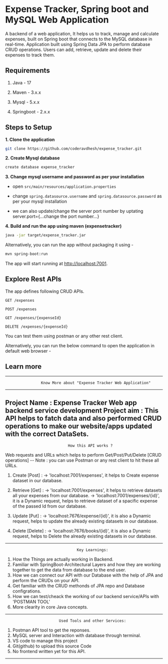 # Expense Tracker, Spring boot and MySQL Web Application
A backend of a web application, It helps us to track, manage and calculate expenses, built on Spring boot that connects to the MySQL database in real-time. Application built using Spring Data JPA to perform database CRUD operations. Users can add, retrieve, update and delete their expenses to track them.

## Requirements

1. Java - 17

2. Maven - 3.x.x

3. Mysql - 5.x.x

4. Springboot - 2.x.x

## Steps to Setup

**1. Clone the application**

```bash
git clone https://github.com/coderavdhesh/expense_tracker.git
```

**2. Create Mysql database**
```bash
create database expense_tracker
```

**3. Change mysql username and password as per your installation**

+ open `src/main/resources/application.properties`

+ change `spring.datasource.username` and `spring.datasource.password` as per your mysql installation

+ we can also update/change the server port number by uptating server.port={...change the port number...}

**4. Build and run the app using maven (expensetracker)**

```bash
java -jar target/expense_tracker.jar
```

Alternatively, you can run the app without packaging it using -

```bash
mvn spring-boot:run
```

The app will start running at <http://localhost:7001>.

## Explore Rest APIs

The app defines following CRUD APIs.

    GET /expenses
    
    POST /expenses
    
    GET /expenses/{expenseId}
    
    DELETE /expenses/{expenseId}

You can test them using postman or any other rest client.

Alternatively, you can run the below command to open the application in default web browser -


## Learn more

-----------------------------------------------------------------------------------------------
                    Know More about "Expense Tracker Web Application"
-----------------------------------------------------------------------------------------------
Project Name : Expense Tracker Web app backend service development 
Project aim : This API helps to fatch data and also performed CRUD operations to make our website/apps updated with the correct DataSets.
-----------------------------------------------------------------------------------------------
                                How this API works ? 
Web requests and URLs which helps to perform Get/Post/Put/Delete [CRUD operations] --
Note : you can use Postman or any rest client to hit these all URLs.

1. Create [Post] : 
    -> 'localhost:7001/expenses', it helps to Create expense dataset in our database.

2. Retrieve [Get] : 
    -> 'localhost:7001/expenses', it helps to retrieve datasets all your expenses from our database.
    -> 'localhost:7001/expenses/{id}', it is a Dynamic request, helps to retrieve dataset of a spacific expense of the passed Id from our database.

3. Update [Put] :
    -> 'localhost:7676/expense/{id}', it is also a Dynamic request, helps to update the already existing datasets in our database.

4. Delete [Delete] :
    -> 'localhost:7676/books/{id}', it is also a Dynamic request, helps to Delete the already existing datasets in our database.
    
-----------------------------------------------------------------------------------------------
                                    Key Learnings:
1. How the Things are actually working in Backend.
2. Familiar with SpringBoot-Architectural Layers and how they are working together to get the
   data from database to the end user.
3. How we can connect our API with our Database with the help of JPA and perform the CRUDs on 
   your API.
4. Get familiar with the CRUD methonds of JPA repo and Database configrations.
5. How we can test/cheack the working of our backend service/APIs with 'POSTMAN TOOL'
6. More clearity in core Java concepts.
-----------------------------------------------------------------------------------------------
                            Used Tools and other Services: 
1. Postman API tool to get the reponses.
2. MySQL server and Interaction with database through terminal.
3. VS code to manage this project
4. Git(github) to upload this source Code
5. No frontend written yet for this API.
-----------------------------------------------------------------------------------------------
